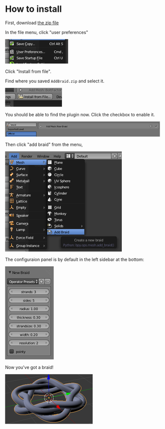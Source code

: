 # How to install
First, download [the zip file](https://projects.blender.org/tracker/index.php?func=detail&aid=36460&group_id=153&atid=467)

In the file menu, click "user preferences"

![step1](step1.png?raw)

Click "Install from file".

Find where you saved `AddBraid.zip` and select it.

![step2](step2.png?raw)

You should be able to find the plugin now. Click the checkbox to enable it.

![step3](step3.png?raw)

Then click "add braid" from the menu,

![step4](step4.png?raw)

The configuraion panel is by default in the left sidebar at the bottom:

![step5](step5.png?raw)

Now you've got a braid!

![step6](step6.png?raw)

